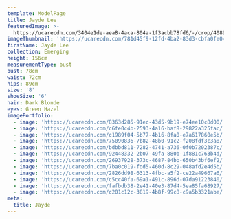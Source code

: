 ```yaml
---
template: ModelPage
title: Jayde Lee
featuredImage: >-
  https://ucarecdn.com/3404e1de-aea8-4aca-804a-1f3acbb78fd6/-/crop/4089x3963/0,1074/-/preview/
imageThumbnail: 'https://ucarecdn.com/781d45f9-12fd-4ba2-83d3-cbfa0fe04d9a/'
firstName: Jayde Lee
collection: Emerging
height: 156cm
measurementType: bust
bust: 78cm
waist: 72cm
hips: 89cm
size: '8'
shoeSize: '6'
hair: Dark Blonde
eyes: Green Hazel
imagePortfolio:
  - image: 'https://ucarecdn.com/8363d285-91ec-43d5-9b19-e74ee10c8d00/'
  - image: 'https://ucarecdn.com/c6fe0c4b-2593-4a16-baf8-29822a325fac/'
  - image: 'https://ucarecdn.com/c1989f04-5b77-4b16-8fa0-e7a617860e5b/'
  - image: 'https://ucarecdn.com/75090836-7b82-48b0-91c2-f208fdf3c3a8/'
  - image: 'https://ucarecdn.com/bdbbd811-7282-4741-a736-0f0b7202387c/'
  - image: 'https://ucarecdn.com/92448332-2b07-49fa-880b-1f881c763b4d/'
  - image: 'https://ucarecdn.com/26937928-373c-4687-84bb-650b43bf6ef2/'
  - image: 'https://ucarecdn.com/7ba0c019-fdd5-460d-8c29-048afd2e4d5b/'
  - image: 'https://ucarecdn.com/2826dd98-6313-4fbc-a5f2-ce22a49667a6/'
  - image: 'https://ucarecdn.com/c5cc40fa-69a1-491c-896d-07da91223840/'
  - image: 'https://ucarecdn.com/fafbdb38-2e41-40e3-87d4-5ea85fa68927/'
  - image: 'https://ucarecdn.com/c201c12c-3819-4b8f-99c8-c9a5b3321abe/'
meta:
  title: Jayde
---
```


